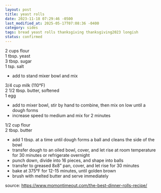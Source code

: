 ```yaml
---
layout: post
title: yeast rolls
date: 2023-11-18 07:29:46 -0500
last_modified_at: 2025-05-17T07:08:36 -0400
category: sides
tags: bread yeast rolls thanksgiving thanksgiving2023 longish
status: confirmed
---
```


2 cups flour  
1 tbsp. yeast  
3 tbsp. sugar  
1 tsp. salt  
* add to stand mixer bowl and mix

3/4 cup milk (110°F)  
2 1/2 tbsp. butter, softened  
1 egg  
* add to mixer bowl, stir by hand to combine, then mix on low until a dough forms
* increase speed to medium and mix for 2 minutes

1/2 cup flour  
2 tbsp. butter  
* add 1 tbsp. at a time until dough forms a ball and cleans the side of the bowl
* transfer dough to an oiled bowl, cover, and let rise at room temperature for 30
  minutes or refrigerate overnight
* punch down, divide into 16 pieces, and shape into balls
* transfer to greased 8x8" pan, cover, and let rise for 30 minutes
* bake at 375°F for 12-15 minutes, until golden brown
* brush with melted butter and serve immediately

source: <https://www.momontimeout.com/the-best-dinner-rolls-recipe/>
